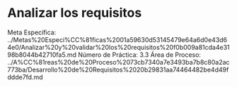 # Analizar los requisitos

Meta Específica: ../Metas%20Especi%CC%81ficas%2001a59630d53145479e64a6d0e43d64e0/Analizar%20y%20validar%20los%20requisitos%20f0b009a81cda4e3198b8044b42710fa5.md
Número de Práctica: 3.3
Área de Proceso: ../A%CC%81reas%20de%20Proceso%2073cb7340a7e3493ba7b8c80a2ac773ba/Desarrollo%20de%20Requisitos%2020b29831aa74464482be4d49fddde7fd.md